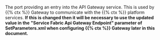 The port providing an entry into the API Gateway service. This is used by {{% ctx %}} Gateway to communicate with the {{% ctx %}} platform services. **If this is changed then it will be necessary to use the updated value in the** **"****Service Fabric Api Gateway Endpoint****" parameter of SetParameters.xml when configuring {{% ctx %}} Gateway later in this document.**